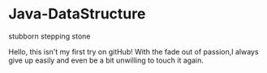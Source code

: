 # Java-DataStructure
stubborn stepping stone

Hello, this isn't my first try on gitHub!
With the fade out of passion,I always give up easily and even be a bit unwilling to touch it again.
